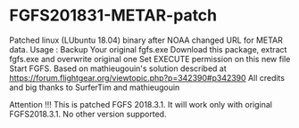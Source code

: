 # FGFS201831-METAR-patch
Patched linux (LUbuntu 18.04) binary after NOAA changed URL for METAR data.
Usage :
Backup Your original fgfs.exe
Download this package, extract fgfs.exe and overwrite original one
Set EXECUTE permission on this new file
Start FGFS. 
Based on mathieugouin's solution described at https://forum.flightgear.org/viewtopic.php?p=342390#p342390
All credits and big thanks to SurferTim and mathieugouin

Attention !!!
This is patched FGFS 2018.3.1. It will work only with original FGFS2018.3.1. No other version supported.
